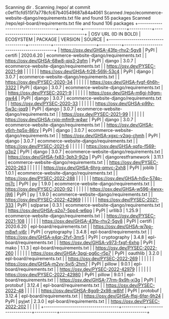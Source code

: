 Scanning dir .
Scanning /repo/ at commit c0ef11cfd515f7a778cfc67b40549687a84a4061
Scanned /repo/ecommerce-website-django/requirements.txt file and found 55 packages
Scanned /repo/epl-board/requirements.txt file and found 106 packages
+-------------------------------------+-----------+---------------------+-----------+-------------------------------------------+
| OSV URL (ID IN BOLD)                | ECOSYSTEM | PACKAGE             | VERSION   | SOURCE                                    |
+-------------------------------------+-----------+---------------------+-----------+-------------------------------------------+
| https://osv.dev/GHSA-43fp-rhv2-5gv8 | PyPI      | certifi             | 2020.6.20 | ecommerce-website-django/requirements.txt |
| https://osv.dev/GHSA-68w8-qjq3-2gfm | PyPI      | django              | 3.0.7     | ecommerce-website-django/requirements.txt |
| https://osv.dev/PYSEC-2021-98       |           |                     |           |                                           |
| https://osv.dev/GHSA-fr28-569j-53c4 | PyPI      | django              | 3.0.7     | ecommerce-website-django/requirements.txt |
| https://osv.dev/PYSEC-2020-34       |           |                     |           |                                           |
| https://osv.dev/GHSA-fvgf-6h6h-3322 | PyPI      | django              | 3.0.7     | ecommerce-website-django/requirements.txt |
| https://osv.dev/PYSEC-2021-9        |           |                     |           |                                           |
| https://osv.dev/GHSA-m6gj-h9gm-gw44 | PyPI      | django              | 3.0.7     | ecommerce-website-django/requirements.txt |
| https://osv.dev/PYSEC-2020-33       |           |                     |           |                                           |
| https://osv.dev/GHSA-p99v-5w3c-jqq9 | PyPI      | django              | 3.0.7     | ecommerce-website-django/requirements.txt |
| https://osv.dev/PYSEC-2021-99       |           |                     |           |                                           |
| https://osv.dev/GHSA-rxjp-mfm9-w4wr | PyPI      | django              | 3.0.7     | ecommerce-website-django/requirements.txt |
| https://osv.dev/GHSA-v6rh-hp5x-86rv | PyPI      | django              | 3.0.7     | ecommerce-website-django/requirements.txt |
| https://osv.dev/GHSA-xgxc-v2qg-chmh | PyPI      | django              | 3.0.7     | ecommerce-website-django/requirements.txt |
| https://osv.dev/PYSEC-2021-6        |           |                     |           |                                           |
| https://osv.dev/GHSA-xpfp-f569-q3p2 | PyPI      | django              | 3.0.7     | ecommerce-website-django/requirements.txt |
| https://osv.dev/GHSA-fx83-3ph3-9j2q | PyPI      | djangorestframework | 3.11.1    | ecommerce-website-django/requirements.txt |
| https://osv.dev/PYSEC-2020-263      |           |                     |           |                                           |
| https://osv.dev/GHSA-6hrg-qmvc-2xh8 | PyPI      | joblib              | 1.0.1     | ecommerce-website-django/requirements.txt |
| https://osv.dev/PYSEC-2022-288      |           |                     |           |                                           |
| https://osv.dev/GHSA-hj5v-574p-mj7c | PyPI      | py                  | 1.9.0     | ecommerce-website-django/requirements.txt |
| https://osv.dev/PYSEC-2020-92       |           |                     |           |                                           |
| https://osv.dev/GHSA-w596-4wvx-j9j6 | PyPI      | py                  | 1.9.0     | ecommerce-website-django/requirements.txt |
| https://osv.dev/PYSEC-2022-42969    |           |                     |           |                                           |
| https://osv.dev/PYSEC-2021-333      | PyPI      | sqlparse            | 0.3.1     | ecommerce-website-django/requirements.txt |
| https://osv.dev/GHSA-q2q7-5pp4-w6pg | PyPI      | urllib3             | 1.25.9    | ecommerce-website-django/requirements.txt |
| https://osv.dev/PYSEC-2021-108      |           |                     |           |                                           |
| https://osv.dev/GHSA-43fp-rhv2-5gv8 | PyPI      | certifi             | 2020.6.20 | epl-board/requirements.txt                |
| https://osv.dev/GHSA-w7pp-m8wf-vj6r | PyPI      | cryptography        | 3.4.8     | epl-board/requirements.txt                |
| https://osv.dev/GHSA-x4qr-2fvf-3mr5 | PyPI      | cryptography        | 3.4.8     | epl-board/requirements.txt                |
| https://osv.dev/GHSA-v973-fxgf-6xhp | PyPI      | mako                | 1.1.3     | epl-board/requirements.txt                |
| https://osv.dev/PYSEC-2022-260      |           |                     |           |                                           |
| https://osv.dev/GHSA-3pgj-pg6c-r5p7 | PyPI      | oauthlib            | 3.2.0     | epl-board/requirements.txt                |
| https://osv.dev/PYSEC-2022-269      |           |                     |           |                                           |
| https://osv.dev/GHSA-m2vv-5vj5-2hm7 | PyPI      | pillow              | 9.0.1     | epl-board/requirements.txt                |
| https://osv.dev/PYSEC-2022-42979    |           |                     |           |                                           |
| https://osv.dev/PYSEC-2022-42980    | PyPI      | pillow              | 9.0.1     | epl-board/requirements.txt                |
| https://osv.dev/GHSA-77rm-9x9h-xj3g | PyPI      | protobuf            | 3.12.4    | epl-board/requirements.txt                |
| https://osv.dev/PYSEC-2022-48       |           |                     |           |                                           |
| https://osv.dev/GHSA-8gq9-2x98-w8hf | PyPI      | protobuf            | 3.12.4    | epl-board/requirements.txt                |
| https://osv.dev/GHSA-ffqj-6fqr-9h24 | PyPI      | pyjwt               | 2.3.0     | epl-board/requirements.txt                |
| https://osv.dev/PYSEC-2022-202      |           |                     |           |                                           |
+-------------------------------------+-----------+---------------------+-----------+-------------------------------------------+
